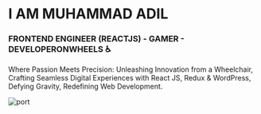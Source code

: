 <h1>I AM MUHAMMAD ADIL</h1>
<h3>FRONTEND ENGINEER (REACTJS) - GAMER -
DEVELOPERONWHEELS ♿ </h3>
<p>Where Passion Meets Precision: Unleashing Innovation from a Wheelchair, Crafting Seamless Digital Experiences with React JS, Redux & WordPress, Defying Gravity, Redefining Web Development.</p>

![port](https://github.com/adilisani1/my-folio/assets/24828909/a6f7fc51-17d7-45ce-bb74-28da0c4fe811)
